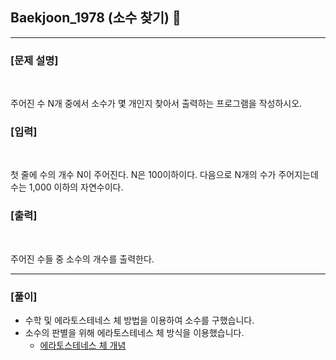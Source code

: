 ## Baekjoon_1978 (소수 찾기) 🚀
___


### **[문제 설명]**
<br>

주어진 수 N개 중에서 소수가 몇 개인지 찾아서 출력하는 프로그램을 작성하시오.


### **[입력]**
<br>

첫 줄에 수의 개수 N이 주어진다. N은 100이하이다. 다음으로 N개의 수가 주어지는데 수는 1,000 이하의 자연수이다.

### **[출력]**
<br>

주어진 수들 중 소수의 개수를 출력한다.

___


### **[풀이]**

- 수학 및 에라토스테네스 체 방법을 이용하여 소수를 구했습니다.
- 소수의 판별을 위해 에라토스테네스 체 방식을 이용했습니다.
  - [에라토스테네스 체 개념](https://ko.wikipedia.org/wiki/%EC%97%90%EB%9D%BC%ED%86%A0%EC%8A%A4%ED%85%8C%EB%84%A4%EC%8A%A4%EC%9D%98_%EC%B2%B4)
